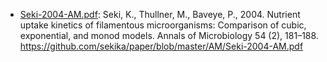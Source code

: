 - [Seki-2004-AM.pdf](../../../raw/master/AM/Seki-2004-AM.pdf): Seki, K., Thullner, M., Baveye, P., 2004. Nutrient uptake kinetics of filamentous microorganisms: Comparison of cubic, exponential, and monod models. Annals of Microbiology 54 (2), 181–188. https://github.com/sekika/paper/blob/master/AM/Seki-2004-AM.pdf
